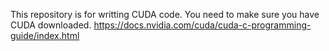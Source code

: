 This repository is for writting CUDA code. You need to make sure you have CUDA downloaded. 
https://docs.nvidia.com/cuda/cuda-c-programming-guide/index.html